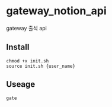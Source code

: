 # gateway_notion_api

gateway 출석 api

## Install

```shell
chmod +x init.sh
source init.sh {user_name}
```

## Useage

```
gate
```

